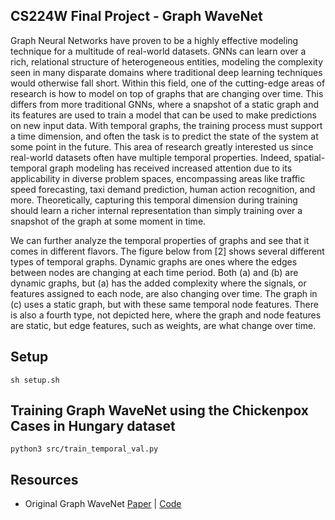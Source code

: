 ## CS224W Final Project - Graph WaveNet

Graph Neural Networks have proven to be a highly effective modeling technique for a multitude of real-world datasets.  GNNs can learn over a rich, relational structure of heterogeneous entities, modeling the complexity seen in many disparate domains where traditional deep learning techniques would otherwise fall short.  Within this field, one of the cutting-edge areas of research is how to model on top of graphs that are changing over time.  This differs from more traditional GNNs, where a snapshot of a static graph and its features are used to train a model that can be used to make predictions on new input data.  With temporal graphs, the training process must support a time dimension, and often the task is to predict the state of the system at some point in the future.  This area of research greatly interested us since real-world datasets often have multiple temporal properties.  Indeed, spatial-temporal graph modeling has received increased attention due to its applicability in diverse problem spaces, encompassing areas like traffic speed forecasting, taxi demand prediction, human action recognition, and more.  Theoretically, capturing this temporal dimension during training should learn a richer internal representation than simply training over a snapshot of the graph at some moment in time.

We can further analyze the temporal properties of graphs and see that it comes in different flavors.  The figure below from [2] shows several different types of temporal graphs.  Dynamic graphs are ones where the edges between nodes are changing at each time period.  Both (a) and (b) are dynamic graphs, but (a) has the added complexity where the signals, or features assigned to each node, are also changing over time.  The graph in (c) uses a static graph, but with these same temporal node features.  There is also a fourth type, not depicted here, where the graph and node features are static, but edge features, such as weights, are what change over time.


## Setup
    sh setup.sh

## Training Graph WaveNet using the Chickenpox Cases in Hungary dataset
    python3 src/train_temporal_val.py

## Resources
- Original Graph WaveNet [Paper](https://arxiv.org/pdf/1906.00121.pdf) | [Code](https://github.com/nnzhan/Graph-WaveNet) 

